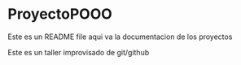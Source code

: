 # ProyectoPOOO

Este es un README file aqui va la documentacion de los proyectos

Este es un taller improvisado de git/github